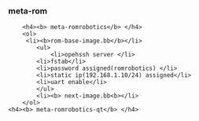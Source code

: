 <h3> meta-rom </h3>
   
        <h4><b> meta-romrobotics</b> </h4>
	    <ol>
		 <li><b>rom-base-image.bb</b></li>
		    <ul>
		        <li>opehssh server </li>
			<li>fstab</li>
			<li>password assigned(romrobotics) </li>
			<li>static ip(192.168.1.10/24) assigned</li>
			<li>uart enable</li>
		    </ul>
	        <li><b> next-image.bb<b></li>
	    </ol>
	<h4><b> meta-romrobotics-qt</b> </h4>
   
